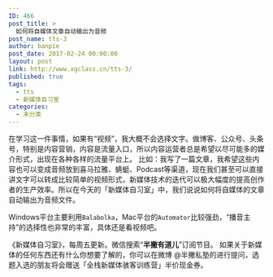 ```yaml
---
ID: 466
post_title: >
  如何将自媒体文章自动输出为音频
post_name: tts-3
author: banpie
post_date: 2017-02-24 00:00:00
layout: post
link: http://www.xgclass.cn/tts-3/
published: true
tags:
  - tts
  - 新媒体自习室
categories:
  - 未分类
---
```

在学习这一件事情，如果有“视频”，我大概不会选择文字。做博客、公众号、头条号，特别是内容营销，内容是流量入口，所以内容运营者总是希望以尽可能多的媒介形式，出现在各种各样的流量平台上。 比如：我写了一篇文章，我希望这些内容也可以变成音频放到喜马拉雅、蜻蜓、Podcast等渠道，现在我们甚至可以直接讲文字可以转成比较简单的视频形式，新媒体技术的迭代可以极大幅度的提高创作者的生产效率。所以在今天的「新媒体自习室」中，我们说说如何将自媒体的文章自动输出为音频文件。

Windows平台主要利用`Balabolka`，Mac平台的`Automator`比较强劲，“播音主持”的选择性也非常的丰富，具体还是看视频吧。

《新媒体自习室》，每周五更新。微信搜索“**半撇有道儿**”订阅节目。 如果关于新媒体的任何东西还有什么你想要了解的，你可以在微博 @半撇私塾的进行提问，选题入选的朋友将会赠送「全栈新媒体骇客训练营」半价现金券。